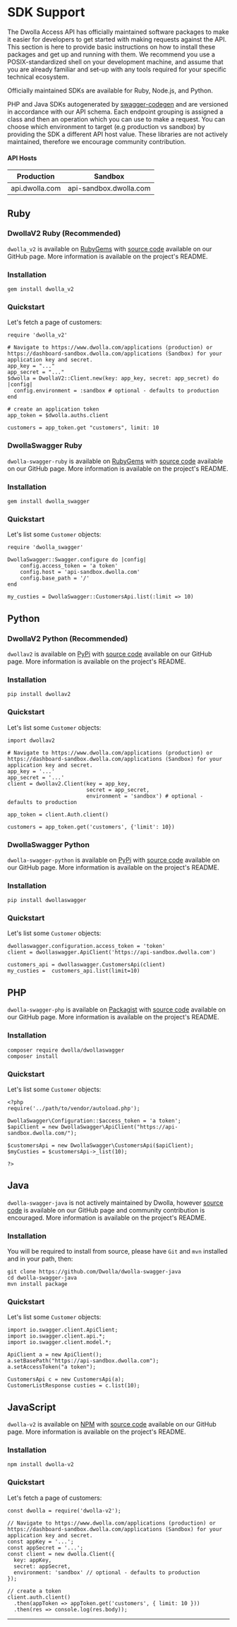 # SDK Support

The Dwolla Access API has officially maintained software packages to make it easier for developers to get started with making requests against the API. This section is here to provide basic instructions on how to install these packages and get up and running with them. We recommend you use a POSIX-standardized shell on your development machine, and assume that you are already familiar and set-up with any tools required for your specific technical ecosystem.

Officially maintained SDKs are available for Ruby, Node.js, and Python.

PHP and Java SDKs autogenerated by [swagger-codegen](https://github.com/mach-kernel/swagger-codegen) and are versioned in accordance with our API schema. Each endpoint grouping is assigned a class and then an operation which you can use to make a request. You can choose which environment to target (e.g production vs sandbox) by providing the SDK a different API host value. These libraries are not actively maintained, therefore we encourage community contribution.

#### API Hosts

|Production|Sandbox|
|----|----|
|api.dwolla.com|api-sandbox.dwolla.com|


## Ruby

### DwollaV2 Ruby (Recommended)

`dwolla_v2` is available on [RubyGems](https://rubygems.org/gems/dwolla_v2) with [source code](https://github.com/Dwolla/dwolla-v2-ruby) available on our GitHub page. More information is available on the project's README.

### Installation

```bashnoselect
gem install dwolla_v2
```

### Quickstart

Let's fetch a page of customers:

```rubynoselect
require 'dwolla_v2'

# Navigate to https://www.dwolla.com/applications (production) or https://dashboard-sandbox.dwolla.com/applications (Sandbox) for your application key and secret.
app_key = "..."
app_secret = "..."
$dwolla = DwollaV2::Client.new(key: app_key, secret: app_secret) do |config|
  config.environment = :sandbox # optional - defaults to production
end

# create an application token
app_token = $dwolla.auths.client

customers = app_token.get "customers", limit: 10
```

### DwollaSwagger Ruby
`dwolla-swagger-ruby` is available on [RubyGems](https://rubygems.org/gems/dwolla_swagger) with [source code](https://github.com/Dwolla/dwolla-swagger-ruby) available on our GitHub page. More information is available on the project's README.

### Installation

```bashnoselect
gem install dwolla_swagger
```

### Quickstart

Let's list some `Customer` objects:

```rubynoselect
require 'dwolla_swagger'

DwollaSwagger::Swagger.configure do |config|
    config.access_token = 'a token'
    config.host = 'api-sandbox.dwolla.com'
    config.base_path = '/'
end

my_custies = DwollaSwagger::CustomersApi.list(:limit => 10)
```

## Python

### DwollaV2 Python (Recommended)

`dwollav2` is available on [PyPi](https://pypi.python.org/pypi/dwollav2/1.1.7) with
[source code](https://github.com/Dwolla/dwolla-v2-python) available on our GitHub page. More
information is available on the project's README.

### Installation

```bashnoselect
pip install dwollav2
```

### Quickstart

Let's list some `Customer` objects:

```pythonnoselect
import dwollav2

# Navigate to https://www.dwolla.com/applications (production) or https://dashboard-sandbox.dwolla.com/applications (Sandbox) for your application key and secret.
app_key = '...'
app_secret = '...'
client = dwollav2.Client(key = app_key,
                         secret = app_secret,
                         environment = 'sandbox') # optional - defaults to production

app_token = client.Auth.client()

customers = app_token.get('customers', {'limit': 10})
```

### DwollaSwagger Python

`dwolla-swagger-python` is available on [PyPi](https://pypi.python.org/pypi/dwollaswagger) with [source code](https://github.com/Dwolla/dwolla-swagger-python) available on our GitHub page. More information is available on the project's README.

### Installation

```bashnoselect
pip install dwollaswagger
```

### Quickstart

Let's list some `Customer` objects:

```pythonnoselect
dwollaswagger.configuration.access_token = 'token'
client = dwollaswagger.ApiClient('https://api-sandbox.dwolla.com')

customers_api = dwollaswagger.CustomersApi(client)
my_custies =  customers_api.list(limit=10)
```

## PHP

`dwolla-swagger-php` is available on [Packagist](https://packagist.org/packages/dwolla/dwollaswagger) with [source code](https://github.com/Dwolla/dwolla-swagger-php) available on our GitHub page. More information is available on the project's README.

### Installation

```bashnoselect
composer require dwolla/dwollaswagger
composer install
```

### Quickstart

Let's list some `Customer` objects:

```phpnoselect
<?php
require('../path/to/vendor/autoload.php');

DwollaSwagger\Configuration::$access_token = 'a token';
$apiClient = new DwollaSwagger\ApiClient("https://api-sandbox.dwolla.com/");

$customersApi = new DwollaSwagger\CustomersApi($apiClient);
$myCusties = $customersApi->_list(10);

?>
```

## Java

`dwolla-swagger-java` is not actively maintained by Dwolla, however [source code](https://github.com/Dwolla/dwolla-swagger-java) is available on our GitHub page and community contribution is encouraged. More information is available on the project's README.

### Installation

You will be required to install from source, please have `Git` and `mvn` installed and in your path, then:

```bashnoselect
git clone https://github.com/Dwolla/dwolla-swagger-java
cd dwolla-swagger-java
mvn install package
```

### Quickstart

Let's list some `Customer` objects:

```javanoselect
import io.swagger.client.ApiClient;
import io.swagger.client.api.*;
import io.swagger.client.model.*;

ApiClient a = new ApiClient();
a.setBasePath("https://api-sandbox.dwolla.com");
a.setAccessToken("a token");

CustomersApi c = new CustomersApi(a);
CustomerListResponse custies = c.list(10);
```

## JavaScript

`dwolla-v2` is available on [NPM](https://www.npmjs.com/package/dwolla-v2) with [source code](https://github.com/Dwolla/dwolla-v2-node) available on our GitHub page. More information is available on the project's README.

### Installation

```bashnoselect
npm install dwolla-v2
```

### Quickstart

Let's fetch a page of customers:

```javascriptnoselect
const dwolla = require('dwolla-v2');

// Navigate to https://www.dwolla.com/applications (production) or https://dashboard-sandbox.dwolla.com/applications (Sandbox) for your application key and secret.
const appKey = '...';
const appSecret = '...';
const client = new dwolla.Client({
  key: appKey,
  secret: appSecret,
  environment: 'sandbox' // optional - defaults to production
});

// create a token
client.auth.client()
  .then(appToken => appToken.get('customers', { limit: 10 }))
  .then(res => console.log(res.body));
```
* * *
